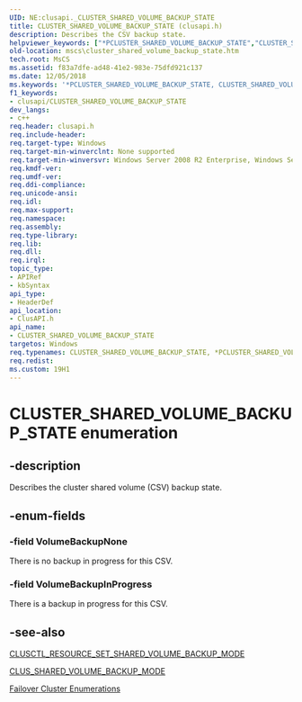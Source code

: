 ```yaml
---
UID: NE:clusapi._CLUSTER_SHARED_VOLUME_BACKUP_STATE
title: CLUSTER_SHARED_VOLUME_BACKUP_STATE (clusapi.h)
description: Describes the CSV backup state.helpviewer_keywords: ["*PCLUSTER_SHARED_VOLUME_BACKUP_STATE","CLUSTER_SHARED_VOLUME_BACKUP_STATE","CLUSTER_SHARED_VOLUME_BACKUP_STATE enumeration [Failover Cluster]","PCLUSTER_SHARED_VOLUME_BACKUP_STATE","PCLUSTER_SHARED_VOLUME_BACKUP_STATE enumeration pointer [Failover Cluster]","VolumeBackupInProgress","VolumeBackupNone","clusapi/CLUSTER_SHARED_VOLUME_BACKUP_STATE","clusapi/PCLUSTER_SHARED_VOLUME_BACKUP_STATE","clusapi/VolumeBackupInProgress","clusapi/VolumeBackupNone","mscs.cluster_shared_volume_backup_state"]
old-location: mscs\cluster_shared_volume_backup_state.htm
tech.root: MsCS
ms.assetid: f83a7dfe-ad48-41e2-983e-75dfd921c137
ms.date: 12/05/2018
ms.keywords: '*PCLUSTER_SHARED_VOLUME_BACKUP_STATE, CLUSTER_SHARED_VOLUME_BACKUP_STATE, CLUSTER_SHARED_VOLUME_BACKUP_STATE enumeration [Failover Cluster], PCLUSTER_SHARED_VOLUME_BACKUP_STATE, PCLUSTER_SHARED_VOLUME_BACKUP_STATE enumeration pointer [Failover Cluster], VolumeBackupInProgress, VolumeBackupNone, clusapi/CLUSTER_SHARED_VOLUME_BACKUP_STATE, clusapi/PCLUSTER_SHARED_VOLUME_BACKUP_STATE, clusapi/VolumeBackupInProgress, clusapi/VolumeBackupNone, mscs.cluster_shared_volume_backup_state'
f1_keywords:
- clusapi/CLUSTER_SHARED_VOLUME_BACKUP_STATE
dev_langs:
- c++
req.header: clusapi.h
req.include-header: 
req.target-type: Windows
req.target-min-winverclnt: None supported
req.target-min-winversvr: Windows Server 2008 R2 Enterprise, Windows Server 2008 R2 Datacenter
req.kmdf-ver: 
req.umdf-ver: 
req.ddi-compliance: 
req.unicode-ansi: 
req.idl: 
req.max-support: 
req.namespace: 
req.assembly: 
req.type-library: 
req.lib: 
req.dll: 
req.irql: 
topic_type:
- APIRef
- kbSyntax
api_type:
- HeaderDef
api_location:
- ClusAPI.h
api_name:
- CLUSTER_SHARED_VOLUME_BACKUP_STATE
targetos: Windows
req.typenames: CLUSTER_SHARED_VOLUME_BACKUP_STATE, *PCLUSTER_SHARED_VOLUME_BACKUP_STATE
req.redist: 
ms.custom: 19H1
---
```


# CLUSTER_SHARED_VOLUME_BACKUP_STATE enumeration


## -description


Describes the cluster shared volume (CSV) backup state.


## -enum-fields




### -field VolumeBackupNone

There is no backup in progress for this CSV.


### -field VolumeBackupInProgress

There is a backup in progress for this CSV.


## -see-also




<a href="https://docs.microsoft.com/previous-versions/windows/desktop/mscs/clusctl-resource-set-shared-volume-backup-mode">CLUSCTL_RESOURCE_SET_SHARED_VOLUME_BACKUP_MODE</a>



<a href="https://docs.microsoft.com/windows/desktop/api/clusapi/ns-clusapi-clus_shared_volume_backup_mode">CLUS_SHARED_VOLUME_BACKUP_MODE</a>



<a href="https://docs.microsoft.com/previous-versions/windows/desktop/mscs/cluster-enumerations">Failover Cluster Enumerations</a>
 

 

